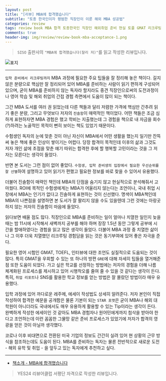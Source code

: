 ```yaml
---  
layout: post  
title: "[리뷰] MBA에 합격했습니다"  
subtitle: "토종 한국인이자 평범한 직장인이 이룬 해외 MBA 성공법"  
categories: review  
tags: review book MBA 합격 토종한국인 직장인 해외취업 준비 현실 토플 GMAT 리크루팅 체크리스트      
comments: true  
header-img: img/review/review-book-mba-acceptance-1.png
---  
```

  
> `SISO` 출판사의 `"MBA에 합격했습니다(찰리 저)"`를 읽고 작성한 리뷰입니다.  

![표지](https://theorydb.github.io/assets/img/review/review-book-mba-acceptance-1.png)  

---

`입학 준비에서 리크루팅까지` MBA 과정에 필요한 주요 팁들을 잘 정리해 놓은 책이다. 길지 않은 분량으로 핵심만 잘 정리되어 있어 MBA를 준비하는 사람이 읽기 편하게 구성되어 있으며, 굳이 MBA를 준비하지 않는 독자라 할지라도 중견 직장인으로써의 도전과정이나 영어 학습 및 해외 취업의 간접 경험 측면에서 도움이 많이 되는 책이다. 

그간 MBA 도서를 여러 권 읽었는데 다른 책들과 달리 저렴한 가격에 핵심만 간추려 읽기 좋은 분량, 그리고 무엇보다 저자의 `진솔함`이 매력적인 책이었다. 어떤 책들은 조금 심하게 표현하자면 MBA 경험은 했고 학비는 지출했는데 그 경험을 책으로 내 자금을 회수(?)하려는 노골적인 목적이 뻔히 보이는 책도 있었기 때문이다. 

수험생인 독자의 눈에 맞춘 것이 아닌 자신이 MBA에서 어떤 생활을 했는지 일기만 잔뜩 써 놓은 책에 좋은 인상이 쌓이기는 어렵다. 당장 합격이 목적인데 이후의 삶과 그것도 저자 개인 삶에 초점을 맞춘 얘기 따위는 합격한 후에 할 행복할 고민이라는 것을 그 저자는 모른다는 생각이 들었다. 

반면 본 도서는 그런 점이 없어 좋았다. `수험생, 입학 준비생의 입장에서 필요한 우선순위를 잘 선별`하여 설명하고 있어 읽기가 편했고 필요한 정보를 바로 찾을 수 있어서 유용했다. 

더불어 진솔함이 매력인 책인데 MBA의 단점을 숨기지 않고 현실적으로 분석해줘서 고마웠다. ROI에 목적인 수험생에게는 MBA가 어울리지 않는다는 조언이나, 국내 취업 시장에서 MBA는 인기가 없다고 진솔하게 표현하는 것이 신선했다. 명색이 MBA책인데 MBA의 나쁜점을 설명하면 본 도서가 잘 팔리지 않을 수도 있을텐데 그런 것에는 아랑곳하지 않는 저자의 진솔함이 마음에 들었다.

읽다보면 배울 점도 많다. 직장인으로 MBA를 준비하는 일이 얼마나 치열한 일인지 늦을 때는 밤 11시에 시작해서 새벽까지 공부를 해야 하며 장장 1.5년 동안 그렇게 공부에 시간을 할애하였다는 경험을 읽고 많은 생각이 들었다. 더불어 MBA 과정 중 치열한 삶이나 그 이후 더욱 치열했던 리크루팅 경험담을 읽는 것은 동기부여에 있어 좋은 자극을 준다.

필요한 영어 시험인 GMAT, TOEFL, 인터뷰에 대한 조언도 실질적으로 도움되는 것이 많다. 특히 GMAT을 우회할 수 있는 또 하나의 방편 `GRE`에 대해 자세히 팁들을 열거해준 점 또한 도움이 되었다. 가고 싶은 학교를 선정하는 방법에는 저자의 경험을 더해 나름 체계화된 프로세스를 제시하고 있어 시행착오를 줄여 줄 수 있을 것 같다는 생각이 든다. 특히, `취업 리포트`나 SNS를 활용한 학교 정보를 얻는 방법은 잘 몰랐던 방법이라 매우 유용했다. 

입학 과정에 있어 까다로운 레주메, 에세이 작성법도 상세히 알려준다. 저자 본인이 직접 작성하여 합격한 예문을 공개함은 물론 기본이 되는 `STAR 포맷`은 굳이 MBA나 해외 대학원이 아니더라도 국내에서도 매우 유용하게 활용할 수 있는 Tip이라는 생각이 든다. 완벽하게 작성한 에세이인 것 같아도 MBA 경험자나 원어민에게까지 첨삭을 받아야 한다고 조언하는데 이런 꼼꼼한 그물망 같은 준비 프로세스가 있었기에 저자가 합격의 영광을 얻은 것이 아닐까 생각했다. 

코로나 이후 비대면으로 전환된 미국 기업의 정보도 간간히 실려 있어 현 상황의 근무 방식을 참조하는데도 도움이 된다. MBA를 준비하는 독자는 물론 전반적으로 새로운 도전 - 해외 유학 및 취업 - 을 앞두고 있는 독자에게 추천하고 싶다.

---

* [책소개 - MBA에 합격했습니다](http://www.yes24.com/Product/Goods/101543725?OzSrank=1)

> YES24 리뷰어클럽 서평단 자격으로 작성한 리뷰입니다.